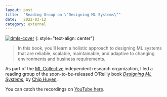 ```yaml
---
layout: post
title:	"Reading Group on \"Designing ML Systems\""
date:	2022-03-12
category: external
---
```


[![dmls-cover]](https://www.youtube.com/watch?v=K-SuQbmttbg&list=PLfeYlJzwvDN3R_xBwA8pp0cLOzxndlC4X&index=1)
{: style="text-align: center"}

> In this book, you'll learn a holistic approach
to designing ML systems that are reliable, scalable, maintainable,
and adaptive to changing environments and business requirements.

<!--exc-->

As part of the
[ML Collective](https://mlcollective.org/)
independent research organization,
I led a reading group of the soon-to-be-released O'Reilly book
[_Designing ML Systems_](https://www.oreilly.com/library/view/designing-machine-learning/9781098107956/),
by
[Chip Huyen](https://huyenchip.com/).

You can catch the recordings on
[YouTube here](https://www.youtube.com/watch?v=K-SuQbmttbg&list=PLfeYlJzwvDN3R_xBwA8pp0cLOzxndlC4X&index=1).

[dmls-cover]: {{site.imgurl}}/dmls-cover.png
